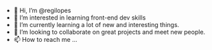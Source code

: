 - 👋 Hi, I’m @regilopes
- 👀 I’m interested in learning front-end dev skills
- 🌱 I’m currently learning a lot of new and interesting things.
- 💞️ I’m looking to collaborate on great projects and meet new people.
- 📫 How to reach me ...

<!---
regilopes/regilopes is a ✨ special ✨ repository because its `README.md` (this file) appears on your GitHub profile.
You can click the Preview link to take a look at your changes.
--->
